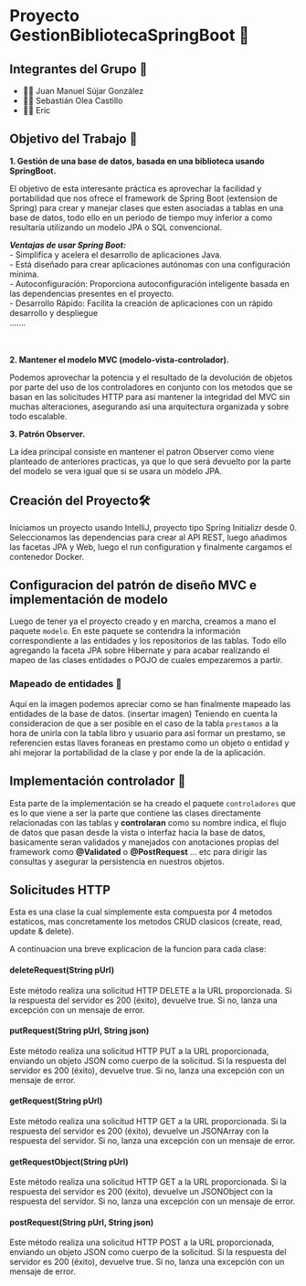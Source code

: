 # Proyecto GestionBibliotecaSpringBoot 🚀


## Integrantes del Grupo 👥

- 👨‍💻 Juan Manuel Sújar González
- 👨‍💻 Sebastián Olea Castillo
- 👨‍💻 Eric

## Objetivo del Trabajo 🎯
**1. Gestión de una base de datos, basada en una biblioteca usando SpringBoot.**

El objetivo de esta interesante práctica es aprovechar la facilidad y portabilidad que nos ofrece el framework de Spring Boot (extension de Spring) para crear y manejar clases que esten asociadas a tablas en una base de datos, todo ello en un 
periodo de tiempo muy inferior a como resultaría utilizando un modelo JPA o SQL convencional.

***Ventajas de usar Spring Boot:*** <br>
    - Simplifica y acelera el desarrollo de aplicaciones Java. <br>
    - Está diseñado para crear aplicaciones autónomas con una configuración mínima. <br> 
    - Autoconfiguración: Proporciona autoconfiguración inteligente basada en las dependencias presentes en el proyecto. <br> 
    - Desarrollo Rápido: Facilita la creación de aplicaciones con un rápido desarrollo y despliegue <br>
    ....... 

<br><br>
**2. Mantener el modelo MVC (modelo-vista-controlador).**

Podemos aprovechar la potencia y el resultado de la devolución de objetos por parte del uso de los controladores en conjunto con los metodos que se basan en las solicitudes HTTP para asi mantener la integridad del MVC
sin muchas alteraciones, asegurando así una arquitectura organizada y sobre todo escalable.

**3. Patrón Observer.**

La idea principal consiste en mantener el patron Observer como viene planteado de anteriores practicas, ya que lo que será devuelto por la parte del modelo se vera igual que si se usara un mòdelo JPA.

[//]: # (Juanma)
 ## Creación del Proyecto🛠️

 Iniciamos un proyecto usando IntelliJ, proyecto tipo Spring Initializr desde 0. Seleccionamos las dependencias para crear al API REST, luego añadimos las facetas JPA y Web, luego el run configuration y finalmente cargamos el contenedor Docker.

 ## Configuracion del patrón de diseño MVC e implementación de modelo

 Luego de tener ya el proyecto creado y en marcha, creamos a mano el paquete `modelo`. En este paquete se contendra la información correspondiente a las entidades y los repositorios de las tablas. Todo ello agregando la faceta JPA sobre Hibernate y para acabar realizando el mapeo de las clases entidades o POJO de cuales empezaremos a partir.

 ### Mapeado de entidades 🔦

 Aquí en la imagen podemos apreciar como se han finalmente mapeado las entidades de la base de datos. (insertar imagen)
 Teniendo en cuenta la consideracion de que a ser posible en el caso de la tabla `prestamos` a la hora de unirla con la tabla libro y usuario para asi formar un prestamo, se referencien estas llaves foraneas en prestamo como un objeto o entidad y ahi mejorar la portabilidad de la clase y por ende la de la aplicación.

## Implementación controlador 💅

Esta parte de la implementación se ha creado el paquete `controladores` que es lo que viene a ser la parte que contiene las clases directamente relacionadas con las tablas y <b>controlaran</b> como su nombre indica, el flujo de datos que pasan desde la vista o interfaz hacia la base de datos, basicamente seran validados y manejados con anotaciones propias del framework como <b>@Validated</b> o <b>@PostRequest</b> ... etc para dirigir las consultas y asegurar la persistencia en nuestros objetos.

## Solicitudes HTTP
Esta es una clase la cual simplemente esta compuesta por 4 metodos estaticos, mas concretamente los metodos CRUD clasicos (create, read, update & delete). 

A continuacion una breve explicacion de la funcion para cada clase: <br>

#### <b>deleteRequest(String pUrl)</b>
Este método realiza una solicitud HTTP DELETE a la URL proporcionada. Si la respuesta del servidor es 200 (éxito), devuelve true. Si no, lanza una excepción con un mensaje de error.

#### <b>putRequest(String pUrl, String json)</b>
Este método realiza una solicitud HTTP PUT a la URL proporcionada, enviando un objeto JSON como cuerpo de la solicitud. Si la respuesta del servidor es 200 (éxito), devuelve true. Si no, lanza una excepción con un mensaje de error.

#### <b>getRequest(String pUrl)</b>
Este método realiza una solicitud HTTP GET a la URL proporcionada. Si la respuesta del servidor es 200 (éxito), devuelve un JSONArray con la respuesta del servidor. Si no, lanza una excepción con un mensaje de error.

#### <b>getRequestObject(String pUrl)</b>
Este método realiza una solicitud HTTP GET a la URL proporcionada. Si la respuesta del servidor es 200 (éxito), devuelve un JSONObject con la respuesta del servidor. Si no, lanza una excepción con un mensaje de error.

#### <b>postRequest(String pUrl, String json)</b>
Este método realiza una solicitud HTTP POST a la URL proporcionada, enviando un objeto JSON como cuerpo de la solicitud. Si la respuesta del servidor es 200 (éxito), devuelve true. Si no, lanza una excepción con un mensaje de error. 







 


 

